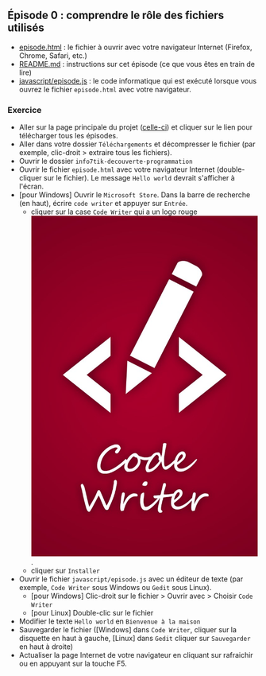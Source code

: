 ## Épisode 0 : comprendre le rôle des fichiers utilisés
* [episode.html](episode.html) : le fichier à ouvrir avec votre navigateur Internet (Firefox, Chrome, Safari, etc.)
* [README.md](README.md) : instructions sur cet épisode (ce que vous êtes en train de lire)
* [javascript/episode.js](javascript/episode.html) : le code informatique qui est exécuté lorsque vous ouvrez le fichier
  `episode.html` avec votre navigateur.

### Exercice
- Aller sur la page principale du projet ([celle-ci](https://github.com/info7tik/decouverte-programmation)) et cliquer
  sur le lien pour télécharger tous les épisodes.
- Aller dans votre dossier `Téléchargements` et décompresser le fichier (par exemple, clic-droit > extraire tous les
  fichiers).
- Ouvrir le dossier `info7tik-decouverte-programmation`
- Ouvrir le fichier `episode.html` avec votre navigateur Internet (double-cliquer sur le fichier). Le message
  `Hello world` devrait s'afficher à l'écran.
- [pour Windows] Ouvrir le `Microsoft Store`. Dans la barre de recherche (en haut), écrire `code writer` et appuyer sur
  `Entrée`.
  * cliquer sur la case `Code Writer` qui a un logo rouge ![code write logo](code-writer-logo.jpeg).
  * cliquer sur `Installer`
- Ouvrir le fichier `javascript/episode.js` avec un éditeur de texte (par exemple, `Code Writer` sous Windows ou `Gedit`
  sous Linux).
  * [pour Windows] Clic-droit sur le fichier > Ouvrir avec > Choisir `Code Writer`
  * [pour Linux] Double-clic sur le fichier
- Modifier le texte `Hello world` en `Bienvenue à la maison`
- Sauvegarder le fichier ([Windows] dans `Code Writer`, cliquer sur la disquette en haut à gauche, [Linux] dans `Gedit`
  cliquer sur `Sauvegarder` en haut à droite)
- Actualiser la page Internet de votre navigateur en cliquant sur rafraichir ou en appuyant sur la touche F5.
